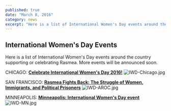 ```yaml
---
published: true
date: "March 8, 2016"
category: news
excerpt: "Here is a list of International Women's Day events around the country supporting or celebrating Rasmea."
---
```



## International Women's Day Events

Here is a list of International Women's Day events around the country supporting or celebrating Rasmea. More events will be announced soon.

CHICAGO:
**[Celebrate International Women's Day 2016!](https://www.facebook.com/events/694389607370561/)**
![IWD-Chicago.jpg]({{site.baseurl}}/assets/img/IWD-Chicago.jpg)

SAN FRANCISCO:
**[Rasmea Fights Back: The Struggle of Women, Immigrants, and Political Prisoners](https://www.facebook.com/events/964191720354093/)**
![IWD-AROC.jpg]({{site.baseurl}}/assets/img/IWD-AROC.jpg)

MINNEAPOLIS:
[**Minneapolis: International Women's Day event**](https://www.facebook.com/events/1105663326133418/)
![IWD-MN.jpg]({{site.baseurl}}/assets/img/IWD-MN.jpg)